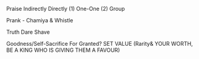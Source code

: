 

Praise Indirectly Directly (1) One-One  (2) Group

Prank - Chamiya & Whistle

Truth Dare Shave


Goodness/Self-Sacrifice For Granted? SET VALUE (Rarity& YOUR WORTH, BE A KING WHO IS GIVING THEM A FAVOUR)